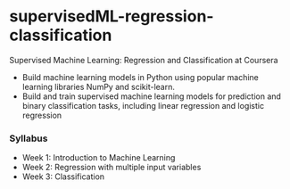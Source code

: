 # supervisedML-regression-classification
Supervised Machine Learning: Regression and Classification at Coursera

* Build machine learning models in Python using popular machine learning libraries NumPy and scikit-learn.
* Build and train supervised machine learning models for prediction and binary classification tasks, including linear regression and logistic regression

### Syllabus
* Week 1: Introduction to Machine Learning
* Week 2: Regression with multiple input variables
* Week 3: Classification
